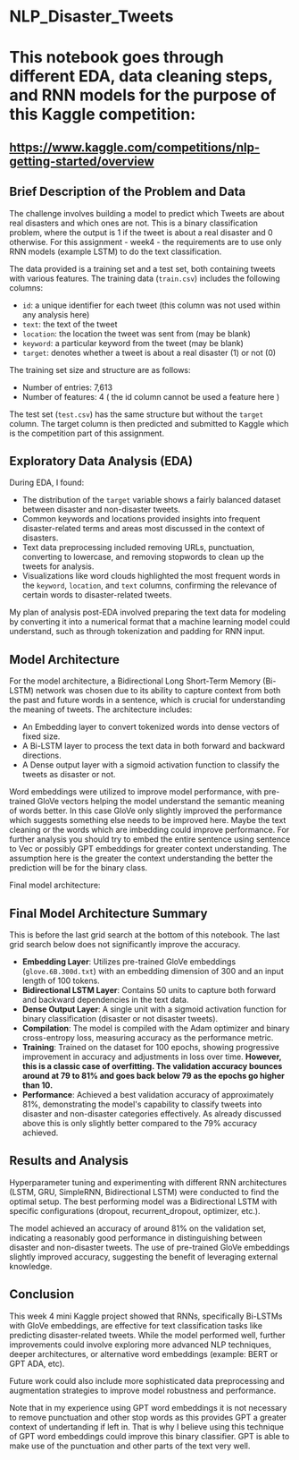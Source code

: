 # NLP_Disaster_Tweets


# This notebook goes through different EDA, data cleaning steps, and RNN models for the purpose of this Kaggle competition:
## https://www.kaggle.com/competitions/nlp-getting-started/overview


## Brief Description of the Problem and Data

The challenge involves building a model to predict which Tweets are about real disasters and which ones are not. This is a binary classification problem, where the output is 1 if the tweet is about a real disaster and 0 otherwise. For this assignment - week4 - the requirements are to use only RNN models (example LSTM) to do the text classification.

The data provided is a training set and a test set, both containing tweets with various features. The training data (`train.csv`) includes the following columns:

- `id`: a unique identifier for each tweet (this column was not used within any analysis here)
- `text`: the text of the tweet
- `location`: the location the tweet was sent from (may be blank)
- `keyword`: a particular keyword from the tweet (may be blank)
- `target`: denotes whether a tweet is about a real disaster (1) or not (0)

The training set size and structure are as follows:

- Number of entries: 7,613
- Number of features: 4 ( the id column cannot be used a feature here )

The test set (`test.csv`) has the same structure but without the `target` column. The target column is then predicted and submitted to Kaggle which is the competition part of this assignment.

## Exploratory Data Analysis (EDA)

During EDA, I found:

- The distribution of the `target` variable shows a fairly balanced dataset between disaster and non-disaster tweets.
- Common keywords and locations provided insights into frequent disaster-related terms and areas most discussed in the context of disasters.
- Text data preprocessing included removing URLs, punctuation, converting to lowercase, and removing stopwords to clean up the tweets for analysis.
- Visualizations like word clouds highlighted the most frequent words in the `keyword`, `location`, and `text` columns, confirming the relevance of certain words to disaster-related tweets.

My plan of analysis post-EDA involved preparing the text data for modeling by converting it into a numerical format that a machine learning model could understand, such as through tokenization and padding for RNN input.

## Model Architecture

For the model architecture, a Bidirectional Long Short-Term Memory (Bi-LSTM) network was chosen due to its ability to capture context from both the past and future words in a sentence, which is crucial for understanding the meaning of tweets. The architecture includes:

- An Embedding layer to convert tokenized words into dense vectors of fixed size.
- A Bi-LSTM layer to process the text data in both forward and backward directions.
- A Dense output layer with a sigmoid activation function to classify the tweets as disaster or not.

Word embeddings were utilized to improve model performance, with pre-trained GloVe vectors helping the model understand the semantic meaning of words better. In this case GloVe only slightly improved the performance which suggests something else needs to be improved here. Maybe the text cleaning or the words which are imbedding could improve performance. For further analysis you should try to embed the entire sentence using sentence to Vec or possibly GPT embeddings for greater context understanding. The assumption here is the greater the context understanding the better the prediction will be for the binary class.

Final model architecture:

## Final Model Architecture Summary
This is before the last grid search at the bottom of this notebook. The last grid search below does not significantly improve the accuracy.

- **Embedding Layer**: Utilizes pre-trained GloVe embeddings (`glove.6B.300d.txt`) with an embedding dimension of 300 and an input length of 100 tokens.
- **Bidirectional LSTM Layer**: Contains 50 units to capture both forward and backward dependencies in the text data.
- **Dense Output Layer**: A single unit with a sigmoid activation function for binary classification (disaster or not disaster tweets).
- **Compilation**: The model is compiled with the Adam optimizer and binary cross-entropy loss, measuring accuracy as the performance metric.
- **Training**: Trained on the dataset for 100 epochs, showing progressive improvement in accuracy and adjustments in loss over time. **However, this is a classic case of overfitting. The validation accuracy bounces around at 79 to 81% and goes back below 79 as the epochs go higher than 10.**
- **Performance**: Achieved a best validation accuracy of approximately 81%, demonstrating the model's capability to classify tweets into disaster and non-disaster categories effectively. As already discussed above this is only slightly better compared to the 79% accuracy achieved.


## Results and Analysis

Hyperparameter tuning and experimenting with different RNN architectures (LSTM, GRU, SimpleRNN, Bidirectional LSTM) were conducted to find the optimal setup. The best performing model was a Bidirectional LSTM with specific configurations (dropout, recurrent_dropout, optimizer, etc.).

The model achieved an accuracy of around 81% on the validation set, indicating a reasonably good performance in distinguishing between disaster and non-disaster tweets. The use of pre-trained GloVe embeddings slightly improved accuracy, suggesting the benefit of leveraging external knowledge.

## Conclusion

This week 4 mini Kaggle project showed that RNNs, specifically Bi-LSTMs with GloVe embeddings, are effective for text classification tasks like predicting disaster-related tweets. While the model performed well, further improvements could involve exploring more advanced NLP techniques, deeper architectures, or alternative word embeddings (example: BERT or GPT ADA, etc).

Future work could also include more sophisticated data preprocessing and augmentation strategies to improve model robustness and performance.

Note that in my experience using GPT word embeddings it is not necessary to remove punctuation and other stop words as this provides GPT a greater context of undertanding if left in. That is why I believe using this technique of GPT word embeddings could improve this binary classifier. GPT is able to make use of the punctuation and other parts of the text very well.
